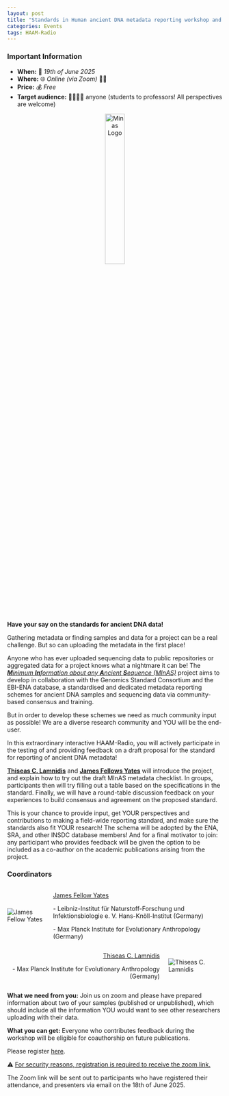 ```yaml
---
layout: post
title: "Standards in Human ancient DNA metadata reporting workshop and round table"
categories: Events
tags: HAAM-Radio
---
```


### Important Information
- **When:** 📅 _19th of June 2025_
- **Where:** 🌐 _Online (via Zoom)_ 🧑‍💻
- **Price:** 💰 _Free_
- **Target audience:** 🧑‍🔬🧑‍💻 anyone (students to professors! All perspectives are welcome)

<p  align="middle">
<img src="{{ "assets/media/event_images/2025-05-09-event/minas-logo-flat.png" | relative_url }}" alt="Minas Logo" style="width: 30%; height: 30%">
</p>

**Have your say on the standards for ancient DNA data!**

Gathering metadata or finding samples and data for a project can be a real challenge.
But so can uploading the metadata in the first place!

Anyone who has ever uploaded sequencing data to public repositories or aggregated data for a project knows what a nightmare it can be!
The [_**M**inimum **In**formation about any **A**ncient **S**equence (MInAS)_](https://www.mixs-minas.org/) project aims to develop in collaboration with the Genomics Standard Consortium and the EBI-ENA database, a standardised and dedicated metadata reporting schemes for ancient DNA samples and sequencing data via community-based consensus and training.

But in order to develop these schemes we need as much community input as possible!
We are a diverse research community and YOU will be the end-user.

In this extraordinary interactive HAAM-Radio, you will actively participate in the testing of and providing feedback on a draft proposal for the standard for reporting of ancient DNA metadata!

[**Thiseas C. Lamnidis**](https://www.eva.mpg.de/archaeogenetics/staff/thiseas-christos-lamnidis/) and [**James Fellows Yates**](https://www.jafy.eu/) will introduce the project, and explain how to try out the draft MInAS metadata checklist.
In groups, participants then will try filling out a table based on the specifications in the standard.
Finally, we will have a round-table discussion feedback on your experiences to build consensus and agreement on the proposed standard.

This is your chance to provide input, get YOUR perspectives and contributions to making a field-wide reporting standard, and make sure the standards also fit YOUR research!
The schema will be adopted by the ENA, SRA, and other INSDC database members!
And for a final motivator to join: any participant who provides feedback will be given the option to be included as a co-author on the academic publications arising from the project. 

### Coordinators


<div style="display: flex; align-items: center;">
  <img src="{{ 'assets/media/event_images/2025-05-09-event/FELLOWS_YATES_James.jpg' | relative_url }}" 
       alt="James Fellow Yates" 
       style="max-width: 200px; margin-right: 20px;">
  <div>
    <p><u>James Fellow Yates</u></p>
    <p> - Leibniz-Institut für Naturstoff-Forschung und Infektionsbiologie e. V. Hans-Knöll-Institut (Germany) </p>
    <p> - Max Planck Institute for Evolutionary Anthropology (Germany)</p>
  </div>
</div>

<div style="display: flex; align-items: center;">
  <div>
    <p style="text-align: right"><u>Thiseas C. Lamnidis</u></p>
    <p style="text-align: right"> - Max Planck Institute for Evolutionary Anthropology (Germany)</p>
  </div>
  <img src="{{ 'assets/media/event_images/2025-05-09-event/LAMNIDIS_Thiseas.jpg' | relative_url }}" 
       alt="Thiseas C. Lamnidis" 
       style="max-width: 200px; margin-left: 20px;">
</div>

**What we need from you:**
Join us on zoom and please have prepared information about two of your samples (published or unpublished), which should include all the information YOU would want to see other researchers uploading with their data.

**What you can get:**
Everyone who contributes feedback during the workshop will be eligible for coauthorship on future publications.

Please register [here](https://forms.gle/56uacGKDBpZu3MFG7). 

⚠️ <u>For security reasons, registration is required to receive the zoom link.</u>

The Zoom link will be sent out to participants who have registered their attendance, and presenters via email on the 18th of June 2025.
